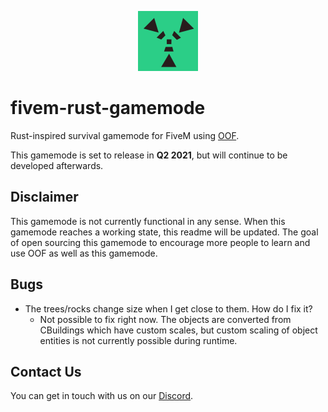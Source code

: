 <p align="center"><img src="icon.png"></p>

# fivem-rust-gamemode
Rust-inspired survival gamemode for FiveM using [OOF](https://github.com/Paradigm-MP/oof).

This gamemode is set to release in **Q2 2021**, but will continue to be developed afterwards.

## Disclaimer
This gamemode is not currently functional in any sense. When this gamemode reaches a working state, this readme will be updated. The goal of open sourcing this gamemode to encourage more people to learn and use OOF as well as this gamemode.

## Bugs
- The trees/rocks change size when I get close to them. How do I fix it?
  - Not possible to fix right now. The objects are converted from CBuildings which have custom scales, but custom scaling of object entities is not currently possible during runtime.

## Contact Us
You can get in touch with us on our [Discord](https://discord.gg/XAQ34Td).
